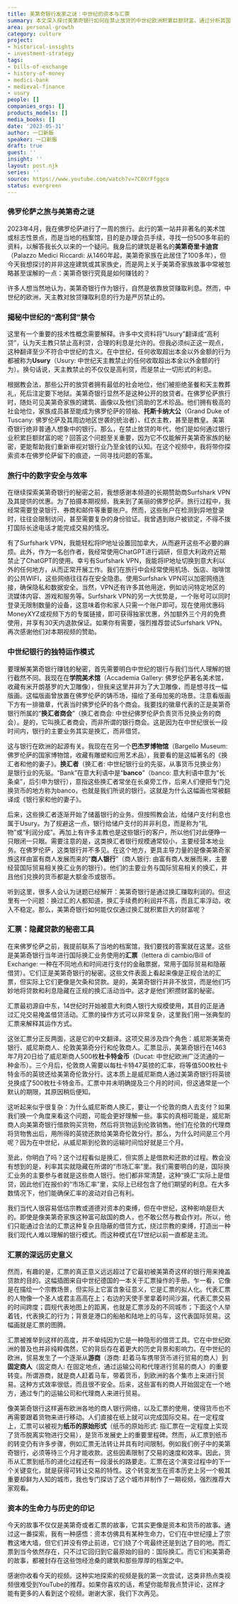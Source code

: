 ```yaml
---
title: 美第奇银行发家之谜：中世纪的资本与汇票
summary: 本文深入探讨美第奇银行如何在禁止放贷的中世纪欧洲积累巨额财富。通过分析其国际换汇业务，揭示了汇票（Bill of Exchange）如何巧妙地将贷款和利息隐藏其中，以及汇票对货币发展史的深远影响。
area: personal-growth
category: culture
project:
- historical-insights
- investment-strategy
tags:
- bills-of-exchange
- history-of-money
- medici-bank
- medieval-finance
- usury
people: []
companies_orgs: []
products_models: []
media_books: []
date: '2023-05-31'
author: 一口新飯
speaker: 一口新飯
draft: true
guest: ''
insight: ''
layout: post.njk
series: ''
source: https://www.youtube.com/watch?v=7C0XrFfggco
status: evergreen
---
```

### 佛罗伦萨之旅与美第奇之谜

2023年4月，我在佛罗伦萨进行了一周的旅行。此行的第一站并非著名的美术馆或标志性景点，而是当地的档案馆，目的是办理会员手续，寻找一份500多年前的资料，以解答我长久以来的一个疑问。我身后的建筑是著名的**美第奇里卡迪宫**（Palazzo Medici Riccardi: 从1460年起，美第奇家族在此居住了100多年），但今天我想探讨的并非这座建筑或其家族史，而是网上关于美第奇家族故事中常被忽略甚至误解的一点：美第奇银行究竟是如何赚钱的？

许多人想当然地认为，美第奇银行作为银行，自然是依靠放贷赚取利息。然而，中世纪的欧洲，天主教对放贷赚取利息的行为是严厉禁止的。

### 揭秘中世纪的“高利贷”禁令

这里有一个重要的技术性概念需要解释。许多中文资料将“Usury”翻译成“高利贷”，认为天主教只禁止高利贷，合理的利息是允许的。但我必须纠正这一观点，这种翻译至少不符合中世纪的含义。在中世纪，任何收取超出本金以外金额的行为都被称为**Usury**（Usury: 中世纪天主教禁止的任何收取超出本金以外金额的行为）。换句话说，天主教禁止的不仅仅是高利贷，而是禁止一切形式的利息。

根据教会法，那些公开的放贷者拥有最低的社会地位，他们被拒绝圣餐和天主教葬礼，死后注定要下地狱。美第奇银行显然不是这种公开的放贷者。在佛罗伦萨旅行时，随处可见美第奇家族的建筑、画像以及他们资助的艺术珍品。他们拥有极高的社会地位，家族成员甚至能成为佛罗伦萨的领袖、**托斯卡纳大公**（Grand Duke of Tuscany: 佛罗伦萨及其周边地区世袭的统治者）、红衣主教，甚至是教皇。美第奇银行绝非普通人想象中的银行。那么，在禁止放贷的年代，他们是如何通过银行业积累巨额财富的呢？回答这个问题至关重要，因为它不仅能解开美第奇家族的秘密，更能帮助我们重新审视对银行业乃至金钱的认知。在这个视频中，我将带你探索资本在佛罗伦萨留下的痕迹，一同寻找问题的答案。

### 旅行中的数字安全与效率

在继续探索美第奇银行的秘密之前，我想感谢本频道的长期赞助商Surfshark VPN及其提供的优惠。为了拍摄本期视频，我来到了美丽的佛罗伦萨。旅行过程中，我经常需要登录银行、券商和邮件等重要账户。然而，这些账户在检测到异地登录时，往往会限制访问，甚至需要复杂的身份验证。我曾遇到账户被锁定，不得不拨打国际长途电话才能完成交易的情况。

有了Surfshark VPN，我能轻松将IP地址设置回加拿大，从而避开这些不必要的麻烦。此外，作为一名创作者，我经常使用ChatGPT进行调研，但意大利政府近期禁止了ChatGPT的使用。幸亏有Surfshark VPN，我能将IP地址切换到意大利以外的任何地方，从而正常开展工作。我们在旅行中会经常使用机场、饭店、咖啡馆的公共WIFI，这些网络往往存在安全隐患。使用Surfshark VPN可以加密网络连接，确保隐私和数据安全。当然，VPN还有许多其他用途，例如访问特定地区的流媒体内容、游戏和服务等。Surfshark VPN的另一大优势是，一个账号可以同时登录无限制数量的设备，这意味着你和家人只需一个账户即可。现在使用优惠码MoneyXYZ或视频下方的专属链接，即可获得独家优惠，外加额外三个月的免费使用，并享有30天内退款保证。如果你有需要，强烈推荐尝试Surfshark VPN。再次感谢他们对本期视频的赞助。

### 中世纪银行的独特运作模式

要理解美第奇银行赚钱的秘密，首先需要明白中世纪的银行与我们当代人理解的银行截然不同。我现在在**学院美术馆**（Accademia Gallery: 佛罗伦萨著名美术馆，收藏有米开朗基罗的大卫雕像），但我来这里并非为了大卫雕像，而是想寻找一幅版画。这幅版画曾放置在佛罗伦萨的铸币场，描绘了圣母加冕的场景。注意看版画下方有一排徽章，代表当时佛罗伦萨的各个商会。我要找的徽章代表的正是美第奇银行所属的“**换汇者商会**”（换汇者商会: 中世纪佛罗伦萨负责货币兑换业务的商会）。是的，它叫换汇者商会，而非所谓的银行商会。这是因为在中世纪很长一段时间内，银行的主要业务其实是换汇，而非借贷。

这与银行在欧洲的起源有关。我现在在另一个**巴杰罗博物馆**（Bargello Museum: 佛罗伦萨的国家博物馆，收藏有雕塑和应用艺术品），我要看的是这幅著名的《换汇者和他的妻子》。**换汇者**（换汇者: 中世纪银行业的先驱，从事货币兑换业务）是银行业的先驱。“Bank”在意大利语中是“**banco**”（banco: 意大利语中意为“长条桌”，后引申为银行），意指这些换汇者常坐在长桌旁工作，后来人们便把专门兑换货币的地方称为banco，也就是我们所说的银行。这就是为什么这幅画也常被翻译成《银行家和他的妻子》。

后来，这些换汇者逐渐开始了储蓄银行的业务。但按照教会法，给储户支付利息也属于Usury。为了规避这一点，银行给储户支付的并非利息，而是称为“礼物”或“利润分成”。再加上有许多主教也是这些银行的客户，所以他们对此便睁一只眼闭一只眼。需要注意的是，这类换汇者银行规模通常较小，主要经营本地业务。在佛罗伦萨，这类银行并不多见。在这个地方，更具主导力量的是像美第奇家族这样由富有商人发展而来的“**商人银行**”（商人银行: 由富有商人发展而来，主要经营国际贸易相关换汇业务的银行）。他们的主要业务与国际贸易相关的换汇，并且他们兑换的货币都是大额金币或银币。

听到这里，很多人会认为谜题已经解开：美第奇银行是通过换汇赚取利润的。但这里有一个问题：换过汇的人都知道，换汇手续费的利润并不高，而且汇率浮动，收入不稳定。那么，美第奇银行如何能仅仅通过换汇就积累巨大的财富呢？

### 汇票：隐藏贷款的秘密工具

在来佛罗伦萨之前，我提前联系了当地的档案馆，我们要找的答案就在这里。这些是美第奇银行当年进行国际换汇业务使用的**汇票**（lettera di cambio/Bill of Exchange: 一种在不同地点和时间进行支付的金融票据，常用于国际贸易和隐蔽借贷）。它们正是美第奇银行的秘密。这些文件表面上看起来像是正规合法的汇票，但实际上它们更像是欠条和贷款。是的，美第奇银行并非不放贷，而是他们巧妙地将贷款和利息隐藏在正规的换汇活动当中。这才是他们积攒财富的秘密。

汇票最初源自中东，14世纪时开始被意大利商人银行大规模使用，其目的正是通过汇兑交易掩盖借贷活动。汇票的操作方式可以非常复杂，这里我们用一张典型的汇票来解释其运作方式。

这张汇票分正反两面，这是它的中文翻译。这项交易涉及四个角色：威尼斯美第奇银行、威尼斯商人、伦敦美第奇分行和伦敦商人。汇票显示，美第奇银行在1463年7月20日给了威尼斯商人500枚**杜卡特金币**（Ducat: 中世纪欧洲广泛流通的一种金币）。三个月后，伦敦商人需要以每杜卡特47英镑的汇率，将等值500枚杜卡特金币的英镑还给美第奇伦敦分行。这本质上是威尼斯商人通过美第奇银行将英镑兑换成了500枚杜卡特金币。汇票中并未明确提及三个月的时间，但这通常是一个默认的期限，其原因稍后便知。

这听起来似乎很复杂：为什么威尼斯商人换汇，要让一个伦敦的商人去支付？如果我们换一个角度来看这个问题，可能会更好理解一些。事实的真相可能是，威尼斯商人向美第奇银行借款购买货物，然后将货物运到伦敦销售。他们在伦敦的代理商将货物售出后，用所得的英镑还款给美第奇伦敦分行。那么，为什么时间是三个月呢？因为在中世纪，从威尼斯到伦敦的运输时间恰好就是三个月。

至此，你明白了吗？这个过程看似是换汇，但实质上是借款和还款的过程。教会没有想到的是，利率其实就隐藏在所谓的“市场汇率”里。我们需要明白的是，国际换汇业务的主要参与者就是这些商人银行。他们都非常清楚，这种“换汇”实际上是借贷，因此他们在报价的“市场汇率”里，实际上已经包含了他们期望的利息。在大多数情况下，他们能确保汇率的波动对自己有利。

我们当代人很容易低估宗教或道德对资本的束缚，但在中世纪，这种影响是巨大的。即使是像美第奇家族这种富可敌国的商人，也不敢公然与教会作对。所以，他们只能通过合法的汇票这种复杂且隐蔽的借贷方式，绕过宗教的束缚，打造出一种我们现代人难以理解的银行模式。而这种模式在17世纪以前一直都是主流。

### 汇票的深远历史意义

然而，有趣的是，汇票的真正意义远远超过了它最初被美第奇这样的银行用来掩盖贷款的目的。这幅插图来自中世纪德国的一本关于汇票操作的手册。乍一看，它像是在描绘一个宗教场景，但实际上它富含象征意义，它是汇票的拟人化。代表汇票的人物像一个圣人或君主高高在上；右边的天使手里拿着时间沙漏，代表汇票交易的时间跨度；圆规代表地图上的距离，也就是汇票涉及的不同城市；下面这个人举着钱，代表换汇的行为；背景是港口的船舶和陆地上的马车，这代表国际贸易。这幅画就是汇票的图腾。

汇票被推举到这样的高度，并不单纯因为它是一种隐形的借贷工具。它在中世纪欧洲的普及也并非纯粹偶然，它的背后存在着更大的历史背景和影响力。在中世纪的欧洲，贸易发生了一个逐渐从**游商**（游商: 赶着马车携带货币进行贸易的商人）到**固定商人**（固定商人: 在固定地点，通过运输公司和代理进行贸易的商人）的重要转变。所谓游商，就是商人赶着马车，带着货币，到欧洲的各个集市上来进行贸易。这种方式效率很低，而且很不安全。后来，这些富有的商人开始固定在一个地方，通过专门的运输公司和代理商人来进行贸易。

像美第奇银行这样遍布欧洲各地的商人银行网络，以及汇票的使用，使得货币也不再需要跟着货物来进行移动。人们直接在纸上就可以完成国际交易。在一定程度上，汇票可以被视为**纸币的原始形式**（纸币的原始形式: 指汇票在一定程度上实现了货币脱离实物进行交易），是货币发展史上的重要里程碑。然而，从汇票到纸币的转变仍有许多步骤，例如汇票无法转让并具有时间限制。例如我们例子中的美第奇银行，必须等待三个月才能收款。这些因素限制了交易的速度和效率。因此，货币从汇票到纸币的进化过程还有一段漫长的路要走。汇票在这个演变过程中的下一个关键变化，就是获得可转让交易的特性。这个转变发生在资本历史上另一个极其重要却鲜为人知的城市，我也专门探访了这个城市并制作了一期视频，强烈推荐大家观看。

### 资本的生命力与历史的印记

今天的故事不仅仅是美第奇或者汇票的故事，它其实更像是资本和货币的故事。通过这一番探索，我有一种感悟：资本仿佛具有某种生命力，它们在中世纪撞上了宗教这堵大墙，但它们并没有停止前进，它们绕了个弯最终还是到达了目的地。而汇票到当今依然存在，只不过它回归到它最原始的目的：国际换汇。而它们和美第奇的故事，都被封存在这些饱经沧桑的建筑和那些厚厚的档案之中。

感谢你收看今天的视频。这种实地探索的视频是我的第一次尝试，这类非热点类视频很难受到YouTube的推荐。如果你喜欢的话，希望你能帮我点赞评论，这样才能有更多的人看到这个视频。谢谢大家，我们下次再见。